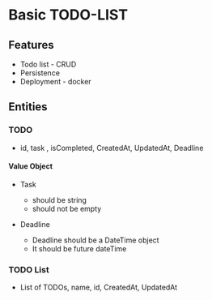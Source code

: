 # Basic TODO-LIST

## Features

- Todo list - CRUD
- Persistence
- Deployment - docker

## Entities

### TODO

- id, task , isCompleted, CreatedAt, UpdatedAt, Deadline

#### Value Object

- Task

  - should be string
  - should not be empty

- Deadline
  - Deadline should be a DateTime object
  - It should be future dateTime

### TODO List

- List of TODOs, name, id, CreatedAt, UpdatedAt
